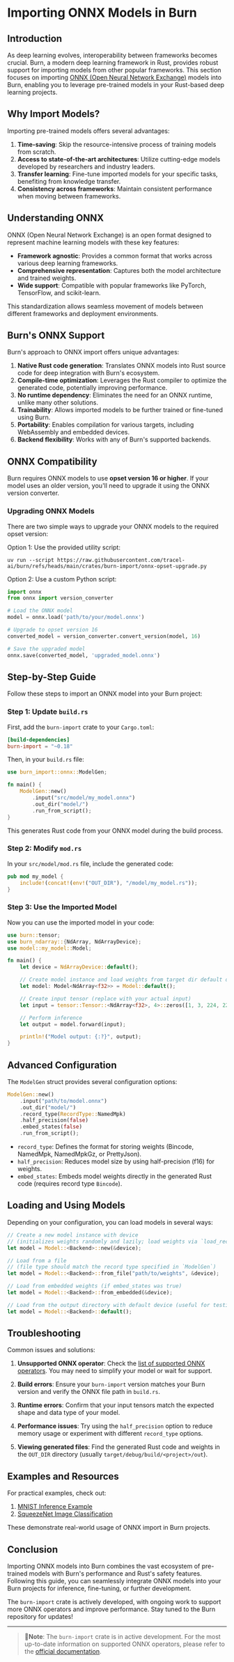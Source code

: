 # Importing ONNX Models in Burn

## Introduction

As deep learning evolves, interoperability between frameworks becomes crucial. Burn, a modern deep
learning framework in Rust, provides robust support for importing models from other popular
frameworks. This section focuses on importing
[ONNX (Open Neural Network Exchange)](https://onnx.ai/onnx/intro/index.html) models into Burn,
enabling you to leverage pre-trained models in your Rust-based deep learning projects.

## Why Import Models?

Importing pre-trained models offers several advantages:

1. **Time-saving**: Skip the resource-intensive process of training models from scratch.
2. **Access to state-of-the-art architectures**: Utilize cutting-edge models developed by
   researchers and industry leaders.
3. **Transfer learning**: Fine-tune imported models for your specific tasks, benefiting from
   knowledge transfer.
4. **Consistency across frameworks**: Maintain consistent performance when moving between
   frameworks.

## Understanding ONNX

ONNX (Open Neural Network Exchange) is an open format designed to represent machine learning models
with these key features:

- **Framework agnostic**: Provides a common format that works across various deep learning
  frameworks.
- **Comprehensive representation**: Captures both the model architecture and trained weights.
- **Wide support**: Compatible with popular frameworks like PyTorch, TensorFlow, and scikit-learn.

This standardization allows seamless movement of models between different frameworks and deployment
environments.

## Burn's ONNX Support

Burn's approach to ONNX import offers unique advantages:

1. **Native Rust code generation**: Translates ONNX models into Rust source code for deep
   integration with Burn's ecosystem.
2. **Compile-time optimization**: Leverages the Rust compiler to optimize the generated code,
   potentially improving performance.
3. **No runtime dependency**: Eliminates the need for an ONNX runtime, unlike many other solutions.
4. **Trainability**: Allows imported models to be further trained or fine-tuned using Burn.
5. **Portability**: Enables compilation for various targets, including WebAssembly and embedded
   devices.
6. **Backend flexibility**: Works with any of Burn's supported backends.

## ONNX Compatibility

Burn requires ONNX models to use **opset version 16 or higher**. If your model uses an older
version, you'll need to upgrade it using the ONNX version converter.

### Upgrading ONNX Models

There are two simple ways to upgrade your ONNX models to the required opset version:

Option 1: Use the provided utility script:

```
uv run --script https://raw.githubusercontent.com/tracel-ai/burn/refs/heads/main/crates/burn-import/onnx-opset-upgrade.py
```

Option 2: Use a custom Python script:

```python
import onnx
from onnx import version_converter

# Load the ONNX model
model = onnx.load('path/to/your/model.onnx')

# Upgrade to opset version 16
converted_model = version_converter.convert_version(model, 16)

# Save the upgraded model
onnx.save(converted_model, 'upgraded_model.onnx')
```

## Step-by-Step Guide

Follow these steps to import an ONNX model into your Burn project:

### Step 1: Update `build.rs`

First, add the `burn-import` crate to your `Cargo.toml`:

```toml
[build-dependencies]
burn-import = "~0.18"
```

Then, in your `build.rs` file:

```rust
use burn_import::onnx::ModelGen;

fn main() {
    ModelGen::new()
        .input("src/model/my_model.onnx")
        .out_dir("model/")
        .run_from_script();
}
```

This generates Rust code from your ONNX model during the build process.

### Step 2: Modify `mod.rs`

In your `src/model/mod.rs` file, include the generated code:

```rust
pub mod my_model {
    include!(concat!(env!("OUT_DIR"), "/model/my_model.rs"));
}
```

### Step 3: Use the Imported Model

Now you can use the imported model in your code:

```rust
use burn::tensor;
use burn_ndarray::{NdArray, NdArrayDevice};
use model::my_model::Model;

fn main() {
    let device = NdArrayDevice::default();

    // Create model instance and load weights from target dir default device
    let model: Model<NdArray<f32>> = Model::default();

    // Create input tensor (replace with your actual input)
    let input = tensor::Tensor::<NdArray<f32>, 4>::zeros([1, 3, 224, 224], &device);

    // Perform inference
    let output = model.forward(input);

    println!("Model output: {:?}", output);
}
```

## Advanced Configuration

The `ModelGen` struct provides several configuration options:

```rust
ModelGen::new()
    .input("path/to/model.onnx")
    .out_dir("model/")
    .record_type(RecordType::NamedMpk)
    .half_precision(false)
    .embed_states(false)
    .run_from_script();
```

- `record_type`: Defines the format for storing weights (Bincode, NamedMpk, NamedMpkGz, or
  PrettyJson).
- `half_precision`: Reduces model size by using half-precision (f16) for weights.
- `embed_states`: Embeds model weights directly in the generated Rust code (requires record type
  `Bincode`).

## Loading and Using Models

Depending on your configuration, you can load models in several ways:

```rust
// Create a new model instance with device
// (initializes weights randomly and lazily; load weights via `load_record` afterward)
let model = Model::<Backend>::new(&device);

// Load from a file
// (file type should match the record type specified in `ModelGen`)
let model = Model::<Backend>::from_file("path/to/weights", &device);

// Load from embedded weights (if embed_states was true)
let model = Model::<Backend>::from_embedded(&device);

// Load from the output directory with default device (useful for testing)
let model = Model::<Backend>::default();
```

## Troubleshooting

Common issues and solutions:

1. **Unsupported ONNX operator**: Check the
   [list of supported ONNX operators](https://github.com/tracel-ai/burn/blob/main/crates/burn-import/SUPPORTED-ONNX-OPS.md).
   You may need to simplify your model or wait for support.

2. **Build errors**: Ensure your `burn-import` version matches your Burn version and verify the ONNX
   file path in `build.rs`.

3. **Runtime errors**: Confirm that your input tensors match the expected shape and data type of
   your model.

4. **Performance issues**: Try using the `half_precision` option to reduce memory usage or
   experiment with different `record_type` options.

5. **Viewing generated files**: Find the generated Rust code and weights in the `OUT_DIR` directory
   (usually `target/debug/build/<project>/out`).

## Examples and Resources

For practical examples, check out:

1. [MNIST Inference Example](https://github.com/tracel-ai/burn/tree/main/examples/onnx-inference)
2. [SqueezeNet Image Classification](https://github.com/tracel-ai/models/tree/main/squeezenet-burn)

These demonstrate real-world usage of ONNX import in Burn projects.

## Conclusion

Importing ONNX models into Burn combines the vast ecosystem of pre-trained models with Burn's
performance and Rust's safety features. Following this guide, you can seamlessly integrate ONNX
models into your Burn projects for inference, fine-tuning, or further development.

The `burn-import` crate is actively developed, with ongoing work to support more ONNX operators and
improve performance. Stay tuned to the Burn repository for updates!

---

> 🚨**Note**: The `burn-import` crate is in active development. For the most up-to-date information
> on supported ONNX operators, please refer to the
> [official documentation](https://github.com/tracel-ai/burn/blob/main/crates/burn-import/SUPPORTED-ONNX-OPS.md).
